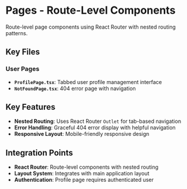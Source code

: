 # Pages - Route-Level Components

Route-level page components using React Router with nested routing patterns.

## Key Files

### User Pages

- **`ProfilePage.tsx`**: Tabbed user profile management interface
- **`NotFoundPage.tsx`**: 404 error page with navigation

## Key Features

- **Nested Routing**: Uses React Router `Outlet` for tab-based navigation
- **Error Handling**: Graceful 404 error display with helpful navigation
- **Responsive Layout**: Mobile-friendly responsive design

## Integration Points

- **React Router**: Route-level components with nested routing
- **Layout System**: Integrates with main application layout
- **Authentication**: Profile page requires authenticated user
